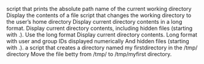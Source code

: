 script that prints the absolute path name of the current working directory
Display the contents of a file
script that changes the working directory to the user’s home directory
Display current directory contents in a long format.
Display current directory contents, including hidden files (starting with .). Use the long format
Display current directory contents.
Long format
with user and group IDs displayed numerically
And hidden files (starting with .).
a script that creates a directory named my firstdirectory in the /tmp/ directory
Move the file betty from /tmp/ to /tmp/myfirst directory.
